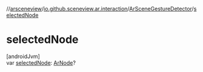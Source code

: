 //[arsceneview](../../../index.md)/[io.github.sceneview.ar.interaction](../index.md)/[ArSceneGestureDetector](index.md)/[selectedNode](selected-node.md)

# selectedNode

[androidJvm]\
var [selectedNode](selected-node.md): [ArNode](../../io.github.sceneview.ar.node/-ar-node/index.md)?

